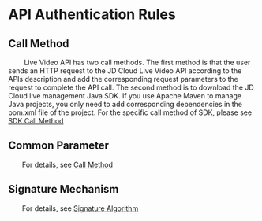 #    API Authentication Rules

##   Call Method

&emsp;&emsp; Live Video API has two call methods. The first method is that the user sends an HTTP request to the JD Cloud Live Video API according to the APIs description and add the corresponding request parameters to the request
to complete the API call. The second method is to download the JD Cloud live management Java SDK. If you use Apache Maven to manage Java projects, you only need to
add corresponding dependencies in the pom.xml file of the project. For the specific call method of SDK, please see [SDK Call Method](https://docs.jdcloud.com/cn/live-video/api/sdk-java?content=API)
    
##   Common Parameter
    
   &emsp;&emsp;For details, see [Call Method](https://docs.jdcloud.com/cn/common-declaration/api/call-methods)
        
##   Signature Mechanism
   &emsp;&emsp;For details, see [Signature Algorithm](https://docs.jdcloud.com/cn/common-declaration/api/authorization-rules)      
